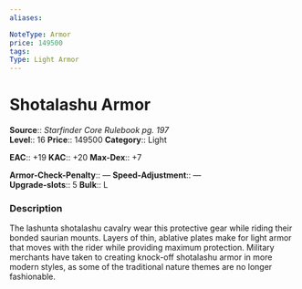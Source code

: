 ```yaml
---
aliases: 

NoteType: Armor
price: 149500
tags: 
Type: Light Armor
---
```


# Shotalashu Armor

**Source**:: _Starfinder Core Rulebook pg. 197_  
**Level**:: 16
**Price**:: 149500 
**Category**:: Light  

**EAC**:: +19 
**KAC**:: +20 
**Max-Dex**:: +7  

**Armor-Check-Penalty**:: — 
**Speed-Adjustment**:: —  
**Upgrade-slots**:: 5 
**Bulk**:: L

### Description

The lashunta shotalashu cavalry wear this protective gear while riding their bonded saurian mounts. Layers of thin, ablative plates make for light armor that moves with the rider while providing maximum protection. Military merchants have taken to creating knock-off shotalashu armor in more modern styles, as some of the traditional nature themes are no longer fashionable.
